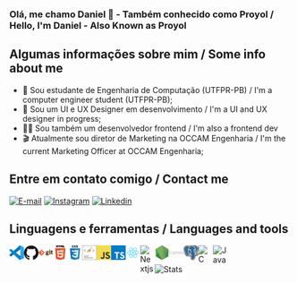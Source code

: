 ### Olá, me chamo Daniel 👋 - Também conhecido como Proyol / Hello, I'm Daniel - Also Known as Proyol

## Algumas informações sobre mim / Some info about me
- 📖 Sou estudante de Engenharia de Computação (UTFPR-PB) / I'm a computer engineer student (UTFPR-PB);
- 🎥 Sou um UI e UX Designer em desenvolvimento / I'm a UI and UX designer in progress;
- 👨‍💻 Sou também um desenvolvedor frontend / I'm also a frontend dev
- 🎬 Atualmente sou diretor de Marketing na OCCAM Engenharia / I'm the current Marketing Officer at OCCAM Engenharia;

## Entre em contato comigo / Contact me
[<img src="https://image.flaticon.com/icons/svg/95/95627.svg" alt="E-mail" width="30px" />](https://mail.google.com/mail/u/0/#inbox?compose=DmwnWrRlQQMQvcTNHMRlzMkrZgmJjdtNRFClsJzwgVgcjjbdxTqtMRChhjTkRSrVvMXDJbBTJzql)
[<img src="https://image.flaticon.com/icons/svg/1384/1384015.svg" alt="Instagram" width="30px" />](https://www.instagram.com/danielg.favero/)
[<img src="https://image.flaticon.com/icons/svg/1384/1384014.svg" alt="Linkedin" width="30px" />](https://www.linkedin.com/in/daniel-favero-46b43b158/)

## Linguagens e ferramentas / Languages and tools

<img align="left" alt="Visual Studio Code" width="26px" src="https://raw.githubusercontent.com/github/explore/80688e429a7d4ef2fca1e82350fe8e3517d3494d/topics/visual-studio-code/visual-studio-code.png" />

<img align="left" alt="GitHub" width="26px" src="https://raw.githubusercontent.com/github/explore/78df643247d429f6cc873026c0622819ad797942/topics/github/github.png" />

<img align="left" alt="Git" width="26px" src="https://raw.githubusercontent.com/github/explore/80688e429a7d4ef2fca1e82350fe8e3517d3494d/topics/git/git.png" />

<img align="left" alt="HTML5" width="26px" src="https://raw.githubusercontent.com/github/explore/80688e429a7d4ef2fca1e82350fe8e3517d3494d/topics/html/html.png" />

<img align="left" alt="CSS3" width="26px" src="https://raw.githubusercontent.com/github/explore/80688e429a7d4ef2fca1e82350fe8e3517d3494d/topics/css/css.png" />

<img align="left" alt="Styled-Components" width="26px" src="https://raw.githubusercontent.com/github/explore/80688e429a7d4ef2fca1e82350fe8e3517d3494d/topics/styled-components/styled-components.png" />

<img align="left" alt="JavaScript" width="26px" src="https://raw.githubusercontent.com/github/explore/80688e429a7d4ef2fca1e82350fe8e3517d3494d/topics/javascript/javascript.png" />

<img align="left" alt="Typescript" width="26px" src="https://raw.githubusercontent.com/github/explore/80688e429a7d4ef2fca1e82350fe8e3517d3494d/topics/typescript/typescript.png" />

<img align="left" alt="React" width="26px" src="https://raw.githubusercontent.com/github/explore/80688e429a7d4ef2fca1e82350fe8e3517d3494d/topics/react/react.png" />

<img align="left" alt="Nextjs" width="26px" src="https://res.cloudinary.com/practicaldev/image/fetch/s--8sx8IYNE--/c_limit%2Cf_auto%2Cfl_progressive%2Cq_auto%2Cw_880/https://i2.wp.com/blogreact.com/wp-content/uploads/2020/10/1_htbUdWgFQ3a94PMEvBr_hQ.png%3Fresize%3D750%252C428%26ssl%3D1" />

<img align="left" alt="Node.js" width="26px" src="https://raw.githubusercontent.com/github/explore/80688e429a7d4ef2fca1e82350fe8e3517d3494d/topics/nodejs/nodejs.png" />

<img align="left" alt="Express" width="26px" src="https://raw.githubusercontent.com/github/explore/80688e429a7d4ef2fca1e82350fe8e3517d3494d/topics/express/express.png" />

<img align="left" alt="Postgres" width="26px" src="https://raw.githubusercontent.com/github/explore/80688e429a7d4ef2fca1e82350fe8e3517d3494d/topics/postgresql/postgresql.png" />

<img align="left" alt="C" width="26px" src="https://raw.githubusercontent.com/jmnote/z-icons/master/svg/c.svg" />

<img align="left" alt="Java" width="26px" src="https://raw.githubusercontent.com/jmnote/z-icons/master/svg/java.svg" />

<br />
<br />

<img align="left" alt="Stats" src="https://github-readme-stats.vercel.app/api?username=danielg-favero&show_icons=true&hide_border=true">
